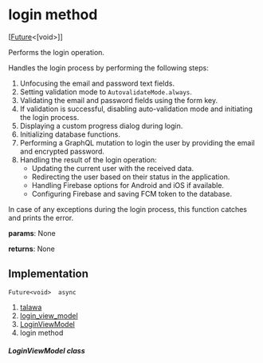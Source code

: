 
<div>

# login method

</div>


[[Future](https://api.flutter.dev/flutter/dart-core/Future-class.html)\<[void\>]]




Performs the login operation.

Handles the login process by performing the following steps:

1.  Unfocusing the email and password text fields.
2.  Setting validation mode to `AutovalidateMode.always`.
3.  Validating the email and password fields using the form key.
4.  If validation is successful, disabling auto-validation mode and
    initiating the login process.
5.  Displaying a custom progress dialog during login.
6.  Initializing database functions.
7.  Performing a GraphQL mutation to login the user by providing the
    email and encrypted password.
8.  Handling the result of the login operation:
    -   Updating the current user with the received data.
    -   Redirecting the user based on their status in the application.
    -   Handling Firebase options for Android and iOS if available.
    -   Configuring Firebase and saving FCM token to the database.

In case of any exceptions during the login process, this function
catches and prints the error.

**params**: None

**returns**: None



## Implementation

``` language-dart
Future<void>  async 
```







1.  [talawa](../../index.md)
2.  [login_view_model](../../view_model_pre_auth_view_models_login_view_model/)
3.  [LoginViewModel](../../view_model_pre_auth_view_models_login_view_model/LoginViewModel-class.md)
4.  login method

##### LoginViewModel class








